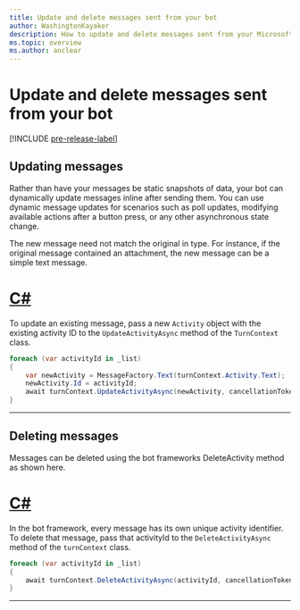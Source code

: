 ```yaml
---
title: Update and delete messages sent from your bot
author: WashingtonKayaker
description: How to update and delete messages sent from your Microsoft Teams bot
ms.topic: overview
ms.author: anclear
---
```

# Update and delete messages sent from your bot

[!INCLUDE [pre-release-label](~/includes/v4-to-v3-pointer-bots.md)]

## Updating messages

Rather than have your messages be static snapshots of data, your bot can dynamically update messages inline after sending them. You can use dynamic message updates for scenarios such as poll updates, modifying available actions after a button press, or any other asynchronous state change.

The new message need not match the original in type. For instance, if the original message contained an attachment, the new message can be a simple text message.

# [C#](#tab/csharp)

To update an existing message, pass a new `Activity` object with the existing activity ID to the `UpdateActivityAsync` method of the `TurnContext` class.

```csharp
foreach (var activityId in _list)
{
    var newActivity = MessageFactory.Text(turnContext.Activity.Text);
    newActivity.Id = activityId;
    await turnContext.UpdateActivityAsync(newActivity, cancellationToken);
}
```

<!--
# [JavaScript](#tab/javascript)
-->

---



## Deleting messages

Messages can be deleted using the bot frameworks DeleteActivity method as shown here.

# [C#](#tab/csharp)

In the bot framework, every message has its own unique activity identifier.  To delete that message, pass that activityId to the `DeleteActivityAsync` method of the `turnContext` class.

```csharp
foreach (var activityId in _list)
{
    await turnContext.DeleteActivityAsync(activityId, cancellationToken);
}
```

<!--
# [JavaScript](#tab/javascript)
-->

---




<!--
## Writing notes

* **Purpose** How to update and delete messages sent from your bot
* **Existing teams doc reference** 
  * some of: [bots-conversations](https://docs.microsoft.com/en-us/microsoftteams/platform/concepts/bots/bot-conversations/bots-conversations)
* **Existing Bot framework doc reference**
  * none?
* **Code Snippets** 
  * [Updating messages](https://docs.microsoft.com/en-us/microsoftteams/platform/concepts/bots/bot-conversations/bots-conversations#updating-messages)
  * [Deleting messages](https://docs.microsoft.com/en-us/microsoftteams/platform/concepts/bots/bot-conversations/bots-conversations#deleting-messages)
-->   
 

